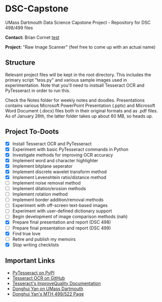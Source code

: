 # DSC-Capstone
UMass Dartmouth Data Science Capstone Project - Repository for DSC 498/499 files

**Contact:** Brian Cornet [test](emailto:bcornet@umassd.edu)

**Project:** "Raw Image Scanner" (feel free to come up with an actual name)

## Structure

Relevant project files will be kept in the root directory. This includes the primary script "tess.py" and various sample images used in experimentation. Note that you'll need to instsall Tesseract OCR and PyTesseract in order to run this.

Check the Notes folder for weekly notes and doodles. Presentations contains various Microsoft PowerPoint Presentation (.pptx) and Microsoft Word Document (.docx) files both in their original formats and as .pdf files. As of January 26th, the latter folder takes up about 60 MB, so heads up.

## Project To-Doots

- [x] Install Tesseract OCR and PyTesseract
- [x] Experiment with basic PyTesseract commands in Python
- [x] Investigate methods for improving OCR accuracy
- [x] Implement word and character highlighter
- [x] Implement bitplane seperator
- [x] Implement discrete wavelet transform method
- [x] Implement Levenshtein ratio/distance method
- [ ] Implement noise removal method
- [ ] Implement dilation/erosion methods
- [ ] Implement rotation method
- [ ] Implement border addition/removal methods
- [ ] Experiment with off-screen text-based images
- [ ] Experiment with user-defined dictionary support
- [ ] Begin development of image comparison methods (nah)
- [x] Prepare final presentation and report (DSC 498)
- [ ] Prepare final presentation and report (DSC 499)
- [x] Find true love
- [ ] Retire and publish my memoirs
- [x] Stop writing checklists

## Important Links

* [PyTesseract on PyPI](https://pypi.org/project/pytesseract/)
* [Tesseract OCR on GitHub](https://github.com/tesseract-ocr/tesseract)
* [Tesseract's ImproveQuality Documentation](https://github.com/tesseract-ocr/tessdoc/blob/master/ImproveQuality.md)
* [Donghui Yan on UMass Dartmouth](http://www.math.umassd.edu/~dyan/)
* [Donghui Yan's MTH 499/522 Page](https://sites.google.com/site/umassdmth499/)
